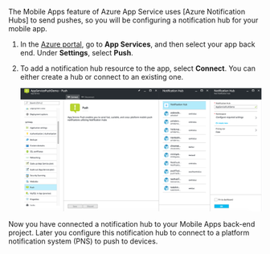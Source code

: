The Mobile Apps feature of Azure App Service uses [Azure Notification Hubs] to send pushes, so you will be configuring a notification hub for your mobile app.

1. In the [Azure portal], go to **App Services**, and then select your app back end. Under **Settings**, select **Push**.
2. To add a notification hub resource to the app, select **Connect**. You can either create a hub or connect to an existing one.

    ![Configure a hub](./media/app-service-mobile-create-notification-hub/configure-hub-flow.png)

Now you have connected a notification hub to your Mobile Apps back-end project. Later you configure this notification hub to connect to a platform notification system (PNS) to push to devices.

[Azure Portal]: https://portal.azure.cn/
[Notification Hubs]: ../articles/notification-hubs/notification-hubs-push-notification-overview.md